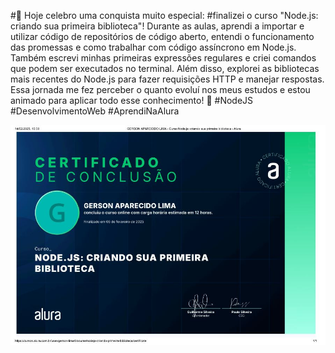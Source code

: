#🎉 Hoje celebro uma conquista muito especial: 
#finalizei o curso "Node.js: 
criando sua primeira biblioteca"! Durante as aulas, aprendi a importar e utilizar código de repositórios de código aberto, entendi o funcionamento das promessas e como trabalhar com código assíncrono em Node.js. Também escrevi minhas primeiras expressões regulares e criei comandos que podem ser executados no terminal. Além disso, explorei as bibliotecas mais recentes do Node.js para fazer requisições HTTP e manejar respostas. Essa jornada me fez perceber o quanto evoluí nos meus estudos e estou animado para aplicar todo esse conhecimento! 🚀 #NodeJS #DesenvolvimentoWeb #AprendiNaAlura


![Certificado](https://github.com/GersonAparecidoLima/NodePrimeiraBiblioteca/blob/master/Certificado/Certificado.JPG)

